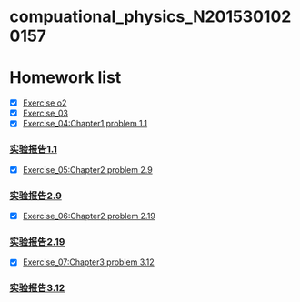 # compuational_physics_N2015301020157
# Homework list
- [x]  [Exercise o2](https://github.com/XiaoxiaTao/compuational_physics_N2015301020157/blob/master/Exercise_02)
- [x] [Exercise_03](https://github.com/XiaoxiaTao/compuational_physics_N2015301020157/blob/master/Exercise_03.py)
- [x] [Exercise_04:Chapter1 problem 1.1](https://github.com/XiaoxiaTao/compuational_physics_N2015301020157/blob/master/Exercise_04:Chapter1%20problem%201.1.py)
### [实验报告1.1](https://www.zybuluo.com/Xiaoxia-/note/901840)
- [x] [Exercise_05:Chapter2 problem 2.9](https://github.com/XiaoxiaTao/compuational_physics_N2015301020157/blob/master/Exercise_05:Chapter2%20problem2.9.py)
### [实验报告2.9](https://www.zybuluo.com/Xiaoxia-/note/914566)
- [x] [Exercise_06:Chapter2 problem 2.19](https://github.com/XiaoxiaTao/compuational_physics_N2015301020157/blob/master/Exercise_06:Chapter2%20problem%202.19.py)
### [实验报告2.19](https://www.zybuluo.com/Xiaoxia-/note/921286)

- [x] [Exercise_07:Chapter3 problem 3.12](https://github.com/XiaoxiaTao/compuational_physics_N2015301020157/blob/master/Exercise_07:Chapter3%20problem%203.12%20%E5%AE%9E%E9%AA%8C%E6%8A%A5%E5%91%8A.py)
### [实验报告3.12](https://www.zybuluo.com/Xiaoxia-/note/932115)
